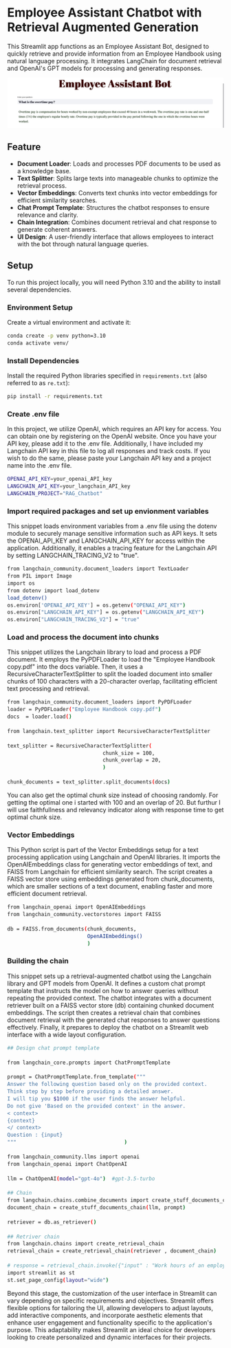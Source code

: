 # Employee Assistant Chatbot with Retrieval Augmented Generation

This Streamlit app functions as an Employee Assistant Bot, designed to quickly retrieve and provide information from an Employee Handbook using natural language processing. It integrates LangChain for document retrieval and OpenAI's GPT models for processing and generating responses.

![Chatbot Features](Image.jpg)


## Feature

- **Document Loader**: Loads and processes PDF documents to be used as a knowledge base.
- **Text Splitter**: Splits large texts into manageable chunks to optimize the retrieval process.
- **Vector Embeddings**: Converts text chunks into vector embeddings for efficient similarity searches.
- **Chat Prompt Template**: Structures the chatbot responses to ensure relevance and clarity.
- **Chain Integration**: Combines document retrieval and chat response to generate coherent answers.
- **UI Design**: A user-friendly interface that allows employees to interact with the bot through natural language queries.

## Setup

To run this project locally, you will need Python 3.10 and the ability to install several dependencies.

### Environment Setup

Create a virtual environment and activate it:

```bash
conda create -p venv python=3.10
conda activate venv/
```

### Install Dependencies

Install the required Python libraries specified in `requirements.txt` (also referred to as `re.txt`):

```bash
pip install -r requirements.txt
```

### Create .env file

In this project, we utilize OpenAI, which requires an API key for access. You can obtain one by registering on the OpenAI website. Once you have your API key, please add it to the .env file. Additionally, I have included my Langchain API key in this file to log all responses and track costs. If you wish to do the same, please paste your Langchain API key and a project name into the .env file.

```bash
OPENAI_API_KEY=your_openai_API_key
LANGCHAIN_API_KEY=your_langchain_API_key
LANGCHAIN_PROJECT="RAG_Chatbot"
```

### Import required packages and set up envionment variables

This snippet loads environment variables from a .env file using the dotenv module to securely manage sensitive information such as API keys. It sets the OPENAI_API_KEY and LANGCHAIN_API_KEY for access within the application. Additionally, it enables a tracing feature for the Langchain API by setting LANGCHAIN_TRACING_V2 to "true".

```bash
from langchain_community.document_loaders import TextLoader
from PIL import Image
import os 
from dotenv import load_dotenv
load_dotenv()
os.environ['OPENAI_API_KEY'] = os.getenv("OPENAI_API_KEY")
os.environ["LANGCHAIN_API_KEY"] = os.getenv("LANGCHAIN_API_KEY")
os.environ["LANGCHAIN_TRACING_V2"] = "true"
```

### Load and process the document into chunks

This snippet utilizes the Langchain library to load and process a PDF document. It employs the PyPDFLoader to load the "Employee Handbook copy.pdf" into the docs variable. Then, it uses a RecursiveCharacterTextSplitter to split the loaded document into smaller chunks of 100 characters with a 20-character overlap, facilitating efficient text processing and retrieval.

```bash
from langchain_community.document_loaders import PyPDFLoader
loader = PyPDFLoader("Employee Handbook copy.pdf")
docs  = loader.load()

from langchain.text_splitter import RecursiveCharacterTextSplitter

text_splitter = RecursiveCharacterTextSplitter(
                               chunk_size = 100,
                               chunk_overlap = 20, 
                               )

chunk_documents = text_splitter.split_documents(docs)
```
You can also get the optimal chunk size instead of choosing randomly. For getting the optimal one i started with 100 and an overlap of 20. But furthur I will use faithfullness and relevancy indicator along with response time to get optimal chunk size. 



### Vector Embeddings

This Python script is part of the Vector Embeddings setup for a text processing application using Langchain and OpenAI libraries. It imports the OpenAIEmbeddings class for generating vector embeddings of text, and FAISS from Langchain for efficient similarity search. The script creates a FAISS vector store using embeddings generated from chunk_documents, which are smaller sections of a text document, enabling faster and more efficient document retrieval.

```bash
from langchain_openai import OpenAIEmbeddings
from langchain_community.vectorstores import FAISS

db = FAISS.from_documents(chunk_documents,
                          OpenAIEmbeddings()
                          )
```

### Building the chain

This snippet sets up a retrieval-augmented chatbot using the Langchain library and GPT models from OpenAI. It defines a custom chat prompt template that instructs the model on how to answer queries without repeating the provided context. The chatbot integrates with a document retriever built on a FAISS vector store (db) containing chunked document embeddings. The script then creates a retrieval chain that combines document retrieval with the generated chat responses to answer questions effectively. Finally, it prepares to deploy the chatbot on a Streamlit web interface with a wide layout configuration.
```bash
## Design chat prompt template 

from langchain_core.prompts import ChatPromptTemplate

prompt = ChatPromptTemplate.from_template("""
Answer the following question based only on the provided context.
Think step by step before providing a detailed answer.
I will tip you $1000 if the user finds the answer helpful.
Do not give 'Based on the provided context' in the answer.                                         
< context>
{context} 
</ context>
Question : {input}                                         
"""                                   )

from langchain_community.llms import openai
from langchain_openai import ChatOpenAI

llm = ChatOpenAI(model="gpt-4o")  #gpt-3.5-turbo

## Chain 
from langchain.chains.combine_documents import create_stuff_documents_chain
document_chain = create_stuff_documents_chain(llm, prompt)

retriever = db.as_retriever()

## Retriver chain
from langchain.chains import create_retrieval_chain
retrieval_chain = create_retrieval_chain(retriever , document_chain)

# response = retrieval_chain.invoke({"input" : "Work hours of an employee"})
import streamlit as st
st.set_page_config(layout="wide")
```

Beyond this stage, the customization of the user interface in Streamlit can vary depending on specific requirements and objectives. Streamlit offers flexible options for tailoring the UI, allowing developers to adjust layouts, add interactive components, and incorporate aesthetic elements that enhance user engagement and functionality specific to the application's purpose. This adaptability makes Streamlit an ideal choice for developers looking to create personalized and dynamic interfaces for their projects.








